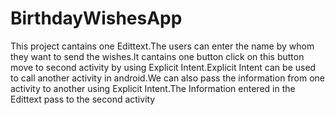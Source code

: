 # BirthdayWishesApp
This project cantains one Edittext.The users can enter the name by whom they want to send the wishes.It cantains one button click on this 
button move to second activity by using Explicit Intent.Explicit Intent can be used to call another activity in android.We can also pass the information from one activity to another using Explicit Intent.The Information entered in the Edittext pass to the second activity
